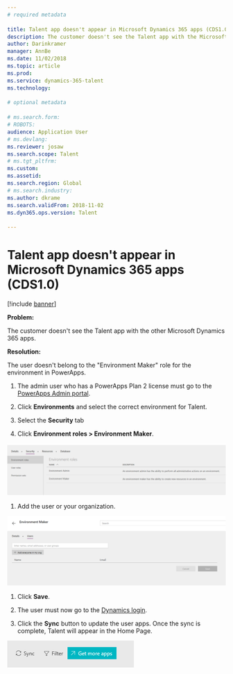 ```yaml
---
# required metadata

title: Talent app doesn't appear in Microsoft Dynamics 365 apps (CDS1.0)
description: The customer doesn't see the Talent app with the Microsoft Dynamics 365 apps.
author: Darinkramer
manager: AnnBe
ms.date: 11/02/2018
ms.topic: article
ms.prod: 
ms.service: dynamics-365-talent
ms.technology: 

# optional metadata

# ms.search.form: 
# ROBOTS: 
audience: Application User
# ms.devlang: 
ms.reviewer: josaw
ms.search.scope: Talent
# ms.tgt_pltfrm: 
ms.custom: 
ms.assetid: 
ms.search.region: Global
# ms.search.industry: 
ms.author: dkrame
ms.search.validFrom: 2018-11-02
ms.dyn365.ops.version: Talent

---
```


# Talent app doesn't appear in Microsoft Dynamics 365 apps (CDS1.0)

[!include [banner](includes/banner.md)]


**Problem:**

The customer doesn't see the Talent app with the other Microsoft Dynamics 365 apps.

**Resolution:**

The user doesn't belong to the "Environment Maker" role for the environment in PowerApps.

1.  The admin user who has a PowerApps Plan 2 license must go to the [PowerApps
    Admin portal](https://preview.admin.powerapps.com/).

1.  Click **Environments** and select the correct environment for Talent.

2.  Select the **Security** tab

3.  Click **Environment roles > Environment Maker**.

![environment roles](media/environment-roles.png)

1.  Add the user or your organization.

![environment maker](media/environment-maker.png)

1.  Click **Save**.

2.  The user must now go to the [Dynamics login](https://home.dynamics.com/).

3.  Click the **Sync** button to update the user apps. Once the sync is complete, Talent will appear in the Home Page.

![](media/get-more.png)
